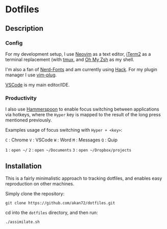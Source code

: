 Dotfiles
==============================

## Description

### Config

For my development setup, I use [Neovim](https://neovim.io/) as a text editor, [iTerm2](https://www.iterm2.com/index.html)
as a terminal replacement (with [tmux](https://github.com/tmux/tmux/wiki), and [Oh My Zsh](https://ohmyz.sh/) as my shell.

I'm also a fan of [Nerd-Fonts](https://github.com/ryanoasis/nerd-fonts) and am currently using [Hack](https://github.com/ryanoasis/nerd-fonts/tree/master/patched-fonts/Hack).
For my plugin manager I use [vim-plug](https://github.com/junegunn/vim-plug).

[VSCode](https://code.visualstudio.com/) is my main editor/IDE.

### Productivity

I also use [Hammerspoon](https://www.hammerspoon.org/) to enable focus switching
between applications via hotkeys, where the `Hyper` key is mapped to the result of the long press mentioned previously.

Examples usage of focus switching with `Hyper + <key>`:

`C` : Chrome
`V` : VSCode
`W` : Word
`M` : Messages
`Q` : Quip

`1` : `open ~/`
`2` : `open ~/Documents`
`3` : `open ~/Dropbox/projects`

## Installation

This is a fairly minimalistic approach to tracking dotfiles, and enables easy reproduction on other machines.

Simply clone the repository:

```shell
git clone https://github.com/akan72/dotfiles.git
```

cd into the `dotfiles` directory, and then run:
```shell
./assimilate.sh
```

